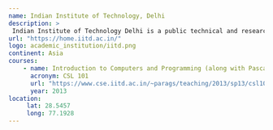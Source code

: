 ```yaml
---
name: Indian Institute of Technology, Delhi 
description: >
 Indian Institute of Technology Delhi is a public technical and research university located in Hauz Khas in South Delhi, Delhi, India. 
url: "https://home.iitd.ac.in/"
logo: academic_institution/iitd.png
continent: Asia
courses:
    - name: Introduction to Computers and Programming (along with Pascal and Java)
      acronym: CSL 101
      url: "https://www.cse.iitd.ac.in/~parags/teaching/2013/sp13/csl101/"
      year: 2013
location:
     lat: 28.5457
     long: 77.1928
---
```

